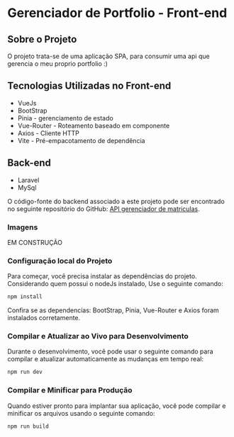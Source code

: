 # Gerenciador de Portfolio - Front-end

## Sobre o Projeto
O projeto trata-se de uma aplicação SPA, para consumir uma api que gerencia o meu proprio portfolio :)

## Tecnologias Utilizadas no Front-end
- VueJs
- BootStrap
- Pinia - gerenciamento de estado
- Vue-Router - Roteamento baseado em componente
- Axios -  Cliente HTTP 
- Vite -  Pré-empacotamento de dependência

## Back-end
- Laravel
- MySql

O código-fonte do backend associado a este projeto pode ser encontrado no seguinte repositório do GitHub: [API gerenciador de matriculas](https://github.com/MichelNsouza/api.Portfolio).

### Imagens
EM CONSTRUÇÃO

### Configuração local do Projeto 
Para começar, você precisa instalar as dependências do projeto. 
Considerando quem possui o nodeJs instalado, Use o seguinte comando:

```sh
npm install
```
Confira se as dependencias: BootStrap, Pinia, Vue-Router e Axios foram instalados corretamente.
### Compilar e Atualizar ao Vivo para Desenvolvimento

Durante o desenvolvimento, você pode usar o seguinte comando para compilar e atualizar automaticamente as mudanças em tempo real:
```sh
npm run dev
```
### Compilar e Minificar para Produção
Quando estiver pronto para implantar sua aplicação, você pode compilar e minificar os arquivos usando o seguinte comando:
```sh
npm run build
```
